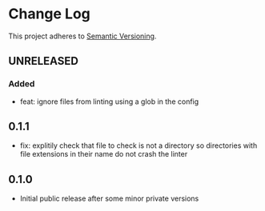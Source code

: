 # Change Log

This project adheres to [Semantic Versioning](http://semver.org/).

## UNRELEASED

### Added
- feat: ignore files from linting using a glob in the config

## 0.1.1
- fix: explitily check that file to check is not a directory so directories with file extensions in their name do not crash the linter

## 0.1.0
- Initial public release after some minor private versions
